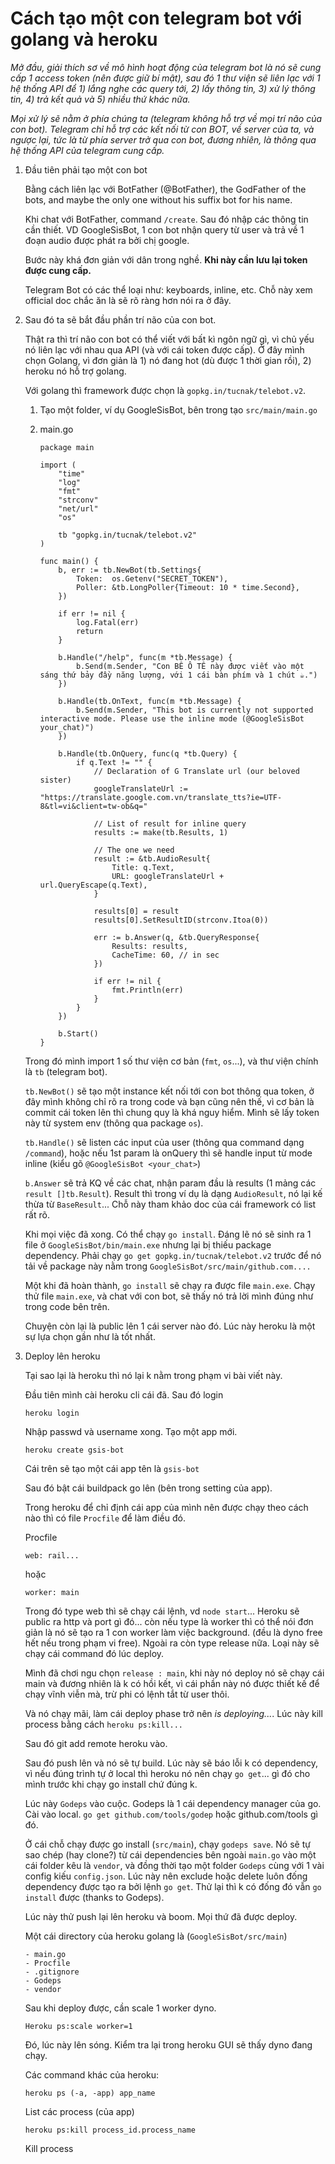 # Cách tạo một con telegram bot với golang và heroku

_Mở đầu, giải thích sơ về mô hình hoạt động của telegram bot là nó sẽ cung cấp 1 access token (nên được giữ bí mật), sau đó 1 thư viện sẽ liên lạc với 1 hệ thống API để 1) lắng nghe các query tới, 2) lấy thông tin, 3) xử lý thông tin, 4) trả kết quả và 5) nhiều thứ khác nữa._

_Mọi xử lý sẽ nằm ở phía chúng ta (telegram không hỗ trợ về mọi trí não của con bot). Telegram chỉ hỗ trợ các kết nối từ con BOT, về server của ta, và ngược lại, tức là từ phía server trở qua con bot, đương nhiên, là thông qua hệ thống API của telegram cung cấp._

1.  Đầu tiên phải tạo một con bot

    Bằng cách liên lạc với BotFather (@BotFather), the GodFather of the bots, and maybe the only one without his suffix bot for his name.

    Khi chat với BotFather, command `/create`. Sau đó nhập các thông tin cần thiết. VD GoogleSisBot, 1 con bot nhận query từ user và trả về 1 đoạn audio được phát ra bởi chị google.

    Bước này khá đơn giản với dân trong nghề. **Khi này cần lưu lại token được cung cấp.**

    Telegram Bot có các thể loại như: keyboards, inline, etc. Chỗ này xem official doc chắc ăn là sẽ rõ ràng hơn nói ra ở đây.

2.  Sau đó ta sẽ bắt đầu phần trí não của con bot.

    Thật ra thì trí não con bot có thể viết với bất kì ngôn ngữ gì, vì chủ yếu nó liên lạc với nhau qua API (và với cái token được cấp). Ở đây mình chọn Golang, vì đơn giản là 1) nó đang hot (dù được 1 thời gian rồi), 2) heroku nó hỗ trợ golang.

    Với golang thì framework được chọn là `gopkg.in/tucnak/telebot.v2`.

    1.  Tạo một folder, ví dụ GoogleSisBot, bên trong tạo `src/main/main.go`

    2.  main.go

            package main

            import (
                "time"
                "log"
                "fmt"
                "strconv"
                "net/url"
                "os"

                tb "gopkg.in/tucnak/telebot.v2"
            )

            func main() {
                b, err := tb.NewBot(tb.Settings{
                    Token:  os.Getenv("SECRET_TOKEN"),
                    Poller: &tb.LongPoller{Timeout: 10 * time.Second},
                })

                if err != nil {
                    log.Fatal(err)
                    return
                }

                b.Handle("/help", func(m *tb.Message) {
                    b.Send(m.Sender, "Con BÊ Ô TÊ này được viết vào một sáng thứ bảy đầy năng lượng, với 1 cái bàn phím và 1 chút ☕️.")
                })

                b.Handle(tb.OnText, func(m *tb.Message) {
                    b.Send(m.Sender, "This bot is currently not supported interactive mode. Please use the inline mode (@GoogleSisBot your_chat)")
                })

                b.Handle(tb.OnQuery, func(q *tb.Query) {
                    if q.Text != "" {
                        // Declaration of G Translate url (our beloved sister)
                        googleTranslateUrl := "https://translate.google.com.vn/translate_tts?ie=UTF-8&tl=vi&client=tw-ob&q="

                        // List of result for inline query
                        results := make(tb.Results, 1)

                        // The one we need
                        result := &tb.AudioResult{
                            Title: q.Text,
                            URL: googleTranslateUrl + url.QueryEscape(q.Text),
                        }

                        results[0] = result
                        results[0].SetResultID(strconv.Itoa(0))

                        err := b.Answer(q, &tb.QueryResponse{
                            Results: results,
                            CacheTime: 60, // in sec
                        })

                        if err != nil {
                            fmt.Println(err)
                        }
                    }
                })

                b.Start()
            }

    Trong đó mình import 1 số thư viện cơ bản (`fmt`, `os`...), và thư viện chính là `tb` (telegram bot).

    `tb.NewBot()` sẽ tạo một instance kết nối tới con bot thông qua token, ở đây mình không chỉ rõ ra trong code và bạn cũng nên thế, vì cơ bản là commit cái token lên thì chung quy là khá nguy hiểm. Mình sẽ lấy token này từ system env (thông qua package `os`).

    `tb.Handle()` sẽ listen các input của user (thông qua command dạng `/command`), hoặc nếu 1st param là onQuery thì sẽ handle input từ mode inline (kiểu gõ `@GoogleSisBot <your_chat>`)

    `b.Answer` sẽ trả KQ về các chat, nhận param đầu là results (1 mảng các `result []tb.Result`). Result thì trong ví dụ là dạng `AudioResult`, nó lại kế thừa từ `BaseResult`... Chỗ này tham khảo doc của cái framework có list rất rõ.

    Khi mọi việc đã xong. Có thể chạy `go install`. Đáng lẽ nó sẽ sinh ra 1 file ở `GoogleSisBot/bin/main.exe` nhưng lại bị thiếu package dependency. Phải chạy `go get gopkg.in/tucnak/telebot.v2` trước để nó tải về package này nằm trong `GoogleSisBot/src/main/github.com....`

    Một khi đã hoàn thành, `go install` sẽ chạy ra được file `main.exe`. Chạy thử file `main.exe`, và chat với con bot, sẽ thấy nó trả lời mình đúng như trong code bên trên.

    Chuyện còn lại là public lên 1 cái server nào đó. Lúc này heroku là một sự lựa chọn gần như là tốt nhất.

3.  Deploy lên heroku

    Tại sao lại là heroku thì nó lại k nằm trong phạm vi bài viết này.

    Đầu tiên mình cài heroku cli cái đã. Sau đó login

        heroku login

    Nhập passwd và username xong. Tạo một app mới.

        heroku create gsis-bot

    Cái trên sẽ tạo một cái app tên là `gsis-bot`

    Sau đó bật cái buildpack go lên (bên trong setting của app).

    Trong heroku để chỉ định cái app của mình nên được chạy theo cách nào thì có file `Procfile` để làm điều đó.

    Procfile

        web: rail...

    hoặc

        worker: main

    Trong đó type web thì sẽ chạy cái lệnh, vd `node start`... Heroku sẽ public ra http và port gì đó... còn nếu type là worker thì có thể nói đơn giản là nó sẽ tạo ra 1 con worker làm việc background. (đều là dyno free hết nếu trong phạm vi free). Ngoài ra còn type release nữa. Loại này sẽ chạy cái command đó lúc deploy.

    Mình đã chơi ngu chọn `release : main`, khi này nó deploy nó sẽ chạy cái main và đương nhiên là k có hồi kết, vì cái phần này nó được thiết kế để chạy vĩnh viễn mà, trừ phi có lệnh tắt từ user thôi.

    Và nó chạy mãi, làm cái deploy phase trở nên _is deploying..._. Lúc này kill process bằng cách `heroku ps:kill...`

    Sau đó git add remote heroku vào.

    Sau đó push lên và nó sẽ tự build. Lúc này sẽ báo lỗi k có dependency, vì nếu đúng trình tự ở local thì heroku nó nên chạy `go get`... gì đó cho mình trước khi chạy go install chứ đúng k.

    Lúc này `Godeps` vào cuộc. Godeps là 1 cái dependency manager của go. Cài vào local. `go get github.com/tools/godep` hoặc github.com/tools gì đó.

    Ở cái chỗ chạy được go install (`src/main`), chạy `godeps save`. Nó sẽ tự sao chép (hay clone?) từ cái dependencies bên ngoài `main.go` vào một cái folder kêu là `vendor`, và đồng thời tạo một folder `Godeps` cùng với 1 vài config kiếu `config.json`. Lúc này nên exclude hoặc delete luôn đống dependency được tạo ra bởi lệnh `go get`. Thử lại thì k có đống đó vẫn `go install` được (thanks to Godeps).

    Lúc này thử push lại lên heroku và boom. Mọi thứ đã được deploy.

    Một cái directory của heroku golang là (`GoogleSisBot/src/main`)

        - main.go
        - Procfile
        - .gitignore
        - Godeps
        - vendor

    Sau khi deploy được, cần scale 1 worker dyno.

        Heroku ps:scale worker=1

    Đó, lúc này lên sóng. Kiểm tra lại trong heroku GUI sẽ thấy dyno đang chạy.

    Các command khác của heroku:

        heroku ps (-a, -app) app_name

    List các process (của app)

        heroku ps:kill process_id.process_name

    Kill process
